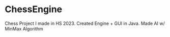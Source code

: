# ChessEngine
Chess Project I made in HS 2023. Created Engine + GUI in Java. Made AI w/ MinMax Algorithm
